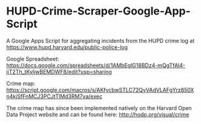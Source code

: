 # HUPD-Crime-Scraper-Google-App-Script
A Google Apps Script for aggregating incidents from the HUPD crime log at https://www.hupd.harvard.edu/public-police-log

Google Spreadsheet: https://docs.google.com/spreadsheets/d/1AMbEglG18BDz4-mQgTfAl4-jiT2Th_tKyIjwBEMDWF8/edit?usp=sharing


Crime map: https://script.google.com/macros/s/AKfycbwSTLC72QyVAdVLAFgYrz850Xn4kjSfFnMCJ3PCJtTlMd3RM7va/exec

The crime map has since been implemented natively on the Harvard Open Data Project website and can be found here: http://hodp.org/visual/crime
